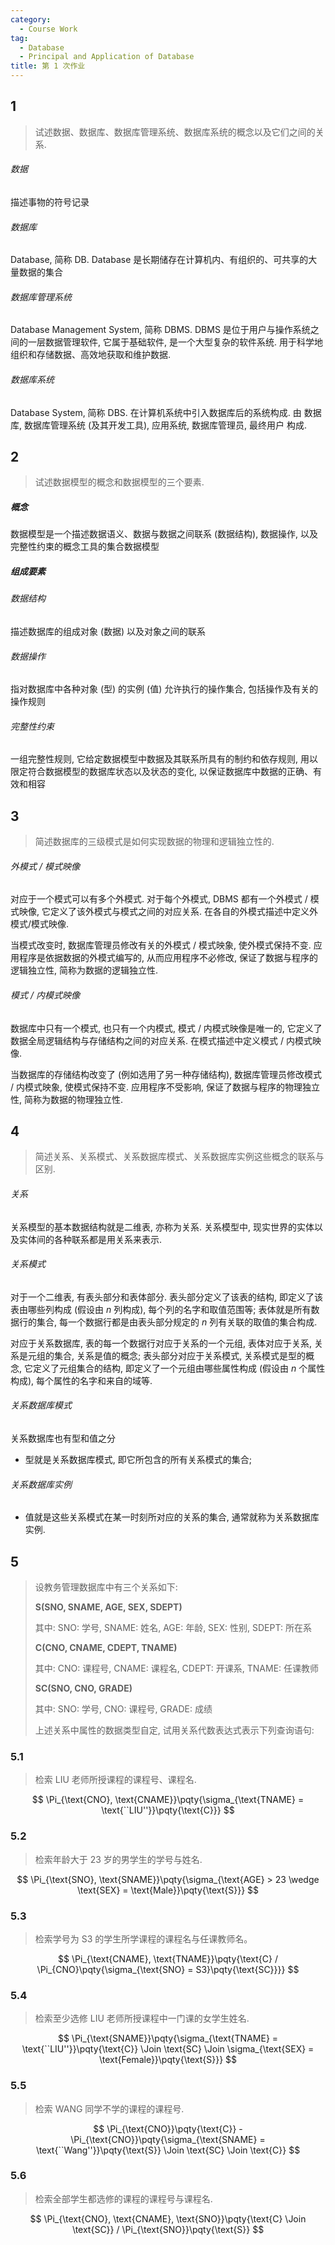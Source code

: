 ```yaml
---
category:
  - Course Work
tag:
  - Database
  - Principal and Application of Database
title: 第 1 次作业
---
```


## 1

> 试述数据、数据库、数据库管理系统、数据库系统的概念以及它们之间的关系.

###### 数据

描述事物的符号记录

###### 数据库

Database, 简称 DB. Database 是长期储存在计算机内、有组织的、可共享的大量数据的集合

###### 数据库管理系统

Database Management System, 简称 DBMS. DBMS 是位于用户与操作系统之间的一层数据管理软件, 它属于基础软件, 是一个大型复杂的软件系统. 用于科学地组织和存储数据、高效地获取和维护数据.

###### 数据库系统

Database System, 简称 DBS. 在计算机系统中引入数据库后的系统构成. 由 数据库, 数据库管理系统 (及其开发工具), 应用系统, 数据库管理员, 最终用户 构成.

## 2

> 试述数据模型的概念和数据模型的三个要素.

##### 概念

数据模型是一个描述数据语义、数据与数据之间联系 (数据结构), 数据操作, 以及完整性约束的概念工具的集合数据模型

##### 组成要素

###### 数据结构

描述数据库的组成对象 (数据) 以及对象之间的联系

###### 数据操作

指对数据库中各种对象 (型) 的实例 (值) 允许执行的操作集合, 包括操作及有关的操作规则

###### 完整性约束

一组完整性规则, 它给定数据模型中数据及其联系所具有的制约和依存规则, 用以限定符合数据模型的数据库状态以及状态的变化, 以保证数据库中数据的正确、有效和相容

## 3

> 简述数据库的三级模式是如何实现数据的物理和逻辑独立性的.

###### 外模式 / 模式映像

对应于一个模式可以有多个外模式. 对于每个外模式, DBMS 都有一个外模式 / 模式映像, 它定义了该外模式与模式之间的对应关系. 在各自的外模式描述中定义外模式/模式映像.

当模式改变时, 数据库管理员修改有关的外模式 / 模式映象, 使外模式保持不变. 应用程序是依据数据的外模式编写的, 从而应用程序不必修改, 保证了数据与程序的逻辑独立性, 简称为数据的逻辑独立性.

###### 模式 / 内模式映像

数据库中只有一个模式, 也只有一个内模式, 模式 / 内模式映像是唯一的, 它定义了数据全局逻辑结构与存储结构之间的对应关系. 在模式描述中定义模式 / 内模式映像.

当数据库的存储结构改变了 (例如选用了另一种存储结构), 数据库管理员修改模式 / 内模式映象, 使模式保持不变. 应用程序不受影响, 保证了数据与程序的物理独立性, 简称为数据的物理独立性.

## 4

> 简述关系、关系模式、关系数据库模式、关系数据库实例这些概念的联系与区别.

###### 关系

关系模型的基本数据结构就是二维表, 亦称为关系. 关系模型中, 现实世界的实体以及实体间的各种联系都是用关系来表示.

###### 关系模式

对于一个二维表, 有表头部分和表体部分. 表头部分定义了该表的结构, 即定义了该表由哪些列构成 (假设由 $n$ 列构成), 每个列的名字和取值范围等; 表体就是所有数据行的集合, 每一个数据行都是由表头部分规定的 $n$ 列有关联的取值的集合构成.

对应于关系数据库, 表的每一个数据行对应于关系的一个元组, 表体对应于关系, 关系是元组的集合, 关系是值的概念; 表头部分对应于关系模式, 关系模式是型的概念, 它定义了元组集合的结构, 即定义了一个元组由哪些属性构成 (假设由 $n$ 个属性构成), 每个属性的名字和来自的域等.

###### 关系数据库模式

关系数据库也有型和值之分

- 型就是关系数据库模式, 即它所包含的所有关系模式的集合;

###### 关系数据库实例

- 值就是这些关系模式在某一时刻所对应的关系的集合, 通常就称为关系数据库实例.

## 5

> 设教务管理数据库中有三个关系如下:
>
> **S(SNO, SNAME, AGE, SEX, SDEPT)**
>
> 其中: SNO: 学号, SNAME: 姓名, AGE: 年龄, SEX: 性别, SDEPT: 所在系
>
> **C(CNO, CNAME, CDEPT, TNAME)**
>
> 其中: CNO: 课程号, CNAME: 课程名, CDEPT: 开课系, TNAME: 任课教师
>
> **SC(SNO, CNO, GRADE)**
>
> 其中: SNO: 学号, CNO: 课程号, GRADE: 成绩
>
> 上述关系中属性的数据类型自定, 试用关系代数表达式表示下列查询语句:

### 5.1

> 检索 LIU 老师所授课程的课程号、课程名.

$$
\Pi_{\text{CNO}, \text{CNAME}}\pqty{\sigma_{\text{TNAME} = \text{``LIU''}}\pqty{\text{C}}}
$$

### 5.2

> 检索年龄大于 23 岁的男学生的学号与姓名.

$$
\Pi_{\text{SNO}, \text{SNAME}}\pqty{\sigma_{\text{AGE} > 23 \wedge \text{SEX} = \text{Male}}\pqty{\text{S}}}
$$

### 5.3

> 检索学号为 S3 的学生所学课程的课程名与任课教师名。

$$
\Pi_{\text{CNAME}, \text{TNAME}}\pqty{\text{C} / \Pi_{CNO}\pqty{\sigma_{\text{SNO} = S3}\pqty{\text{SC}}}}
$$

### 5.4

> 检索至少选修 LIU 老师所授课程中一门课的女学生姓名.

$$
\Pi_{\text{SNAME}}\pqty{\sigma_{\text{TNAME} = \text{``LIU''}}\pqty{\text{C}} \Join \text{SC} \Join \sigma_{\text{SEX} = \text{Female}}\pqty{\text{S}}}
$$

### 5.5

> 检索 WANG 同学不学的课程的课程号.

$$
\Pi_{\text{CNO}}\pqty{\text{C}} - \Pi_{\text{CNO}}\pqty{\sigma_{\text{SNAME} = \text{``Wang''}}\pqty{\text{S}} \Join \text{SC} \Join \text{C}}
$$

### 5.6

> 检索全部学生都选修的课程的课程号与课程名.

$$
\Pi_{\text{CNO}, \text{CNAME}, \text{SNO}}\pqty{\text{C} \Join \text{SC}} / \Pi_{\text{SNO}}\pqty{\text{S}}
$$
